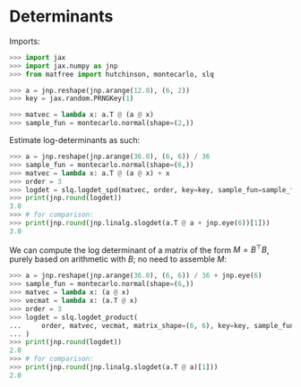 # Determinants



Imports:
```python
>>> import jax
>>> import jax.numpy as jnp
>>> from matfree import hutchinson, montecarlo, slq

>>> a = jnp.reshape(jnp.arange(12.0), (6, 2))
>>> key = jax.random.PRNGKey(1)

>>> matvec = lambda x: a.T @ (a @ x)
>>> sample_fun = montecarlo.normal(shape=(2,))

```


Estimate log-determinants as such:
```python
>>> a = jnp.reshape(jnp.arange(36.0), (6, 6)) / 36
>>> sample_fun = montecarlo.normal(shape=(6,))
>>> matvec = lambda x: a.T @ (a @ x) + x
>>> order = 3
>>> logdet = slq.logdet_spd(matvec, order, key=key, sample_fun=sample_fun)
>>> print(jnp.round(logdet))
3.0
>>> # for comparison:
>>> print(jnp.round(jnp.linalg.slogdet(a.T @ a + jnp.eye(6))[1]))
3.0

```

We can compute the log determinant of a matrix of the form $M = B^\top B$, purely based
on arithmetic with $B$; no need to assemble $M$:

```python
>>> a = jnp.reshape(jnp.arange(36.0), (6, 6)) / 36 + jnp.eye(6)
>>> sample_fun = montecarlo.normal(shape=(6,))
>>> matvec = lambda x: (a @ x)
>>> vecmat = lambda x: (a.T @ x)
>>> order = 3
>>> logdet = slq.logdet_product(
...     order, matvec, vecmat, matrix_shape=(6, 6), key=key, sample_fun=sample_fun
... )
>>> print(jnp.round(logdet))
2.0
>>> # for comparison:
>>> print(jnp.round(jnp.linalg.slogdet(a.T @ a)[1]))
2.0

```
